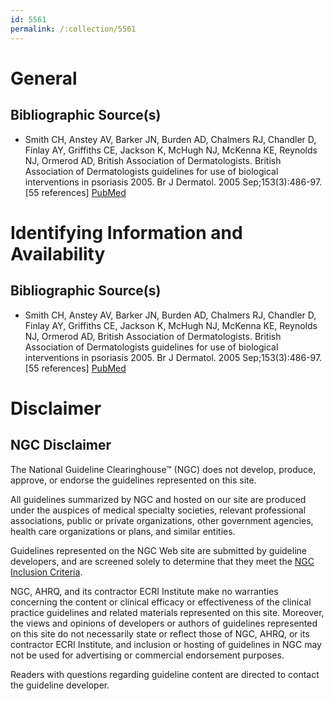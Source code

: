 ```yaml
---
id: 5561
permalink: /:collection/5561
---
```


# General

## Bibliographic Source(s)

- Smith CH, Anstey AV, Barker JN, Burden AD, Chalmers RJ, Chandler D, Finlay AY, Griffiths CE, Jackson K, McHugh NJ, McKenna KE, Reynolds NJ, Ormerod AD, British Association of Dermatologists. British Association of Dermatologists guidelines for use of biological interventions in psoriasis 2005. Br J Dermatol. 2005 Sep;153(3):486-97. [55 references] [ PubMed ](http://www.ncbi.nlm.nih.gov/entrez/query.fcgi?cmd=Retrieve&db=pubmed&dopt=Abstract&list_uids=16120132)

# Identifying Information and Availability

## Bibliographic Source(s)

- Smith CH, Anstey AV, Barker JN, Burden AD, Chalmers RJ, Chandler D, Finlay AY, Griffiths CE, Jackson K, McHugh NJ, McKenna KE, Reynolds NJ, Ormerod AD, British Association of Dermatologists. British Association of Dermatologists guidelines for use of biological interventions in psoriasis 2005. Br J Dermatol. 2005 Sep;153(3):486-97. [55 references] [ PubMed ](http://www.ncbi.nlm.nih.gov/entrez/query.fcgi?cmd=Retrieve&db=pubmed&dopt=Abstract&list_uids=16120132)

# Disclaimer

## NGC Disclaimer

The National Guideline Clearinghouse™ (NGC) does not develop, produce, approve, or endorse the guidelines represented on this site.

All guidelines summarized by NGC and hosted on our site are produced under the auspices of medical specialty societies, relevant professional associations, public or private organizations, other government agencies, health care organizations or plans, and similar entities.

Guidelines represented on the NGC Web site are submitted by guideline developers, and are screened solely to determine that they meet the [NGC Inclusion Criteria](/help-and-about/summaries/inclusion-criteria).

NGC, AHRQ, and its contractor ECRI Institute make no warranties concerning the content or clinical efficacy or effectiveness of the clinical practice guidelines and related materials represented on this site. Moreover, the views and opinions of developers or authors of guidelines represented on this site do not necessarily state or reflect those of NGC, AHRQ, or its contractor ECRI Institute, and inclusion or hosting of guidelines in NGC may not be used for advertising or commercial endorsement purposes.

Readers with questions regarding guideline content are directed to contact the guideline developer.

